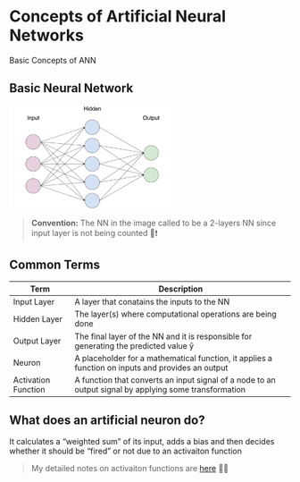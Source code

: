 # Concepts of Artificial Neural Networks

Basic Concepts of ANN

## Basic Neural Network

<img src="../res/BasicANN.png" width="300"  />

> **Convention:** The NN in the image called to be a 2-layers NN since input layer is not being counted 📢❗

## Common Terms


| Term             | Description   |
| ---------------  |---------------|
| Input Layer      |  A layer that conatains the inputs to the NN |
| Hidden Layer     |  The layer(s) where computational operations are being done |
| Output Layer     |  The final layer of the NN and it is responsible for generating the predicted value ŷ |
| Neuron           |  A placeholder for a mathematical function, it applies a function on inputs and provides an output |
| Activation Function | A function that converts an input signal of a node to an output signal by applying some transformation |

## What does an artificial neuron do?
It calculates a “weighted sum” of its input, adds a bias and then decides whether it should be “fired” or not due to an activaiton function
> My detailed notes on activaiton functions are [here](https://github.com/asmaamirkhan/DeepLearningNotes/tree/master/6-NNConcepts/3-ActivationFunctions.md) 👩‍🏫